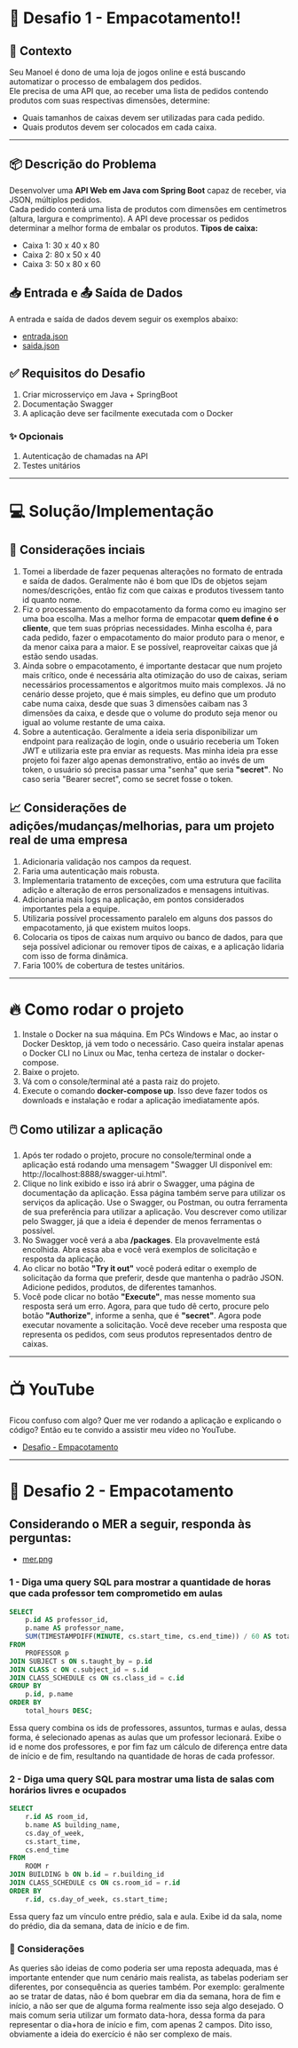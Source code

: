 # 🧩 Desafio 1 - Empacotamento!!

## 🛒 Contexto

Seu Manoel é dono de uma loja de jogos online e está buscando automatizar o processo de embalagem dos pedidos.  
Ele precisa de uma API que, ao receber uma lista de pedidos contendo produtos com suas respectivas dimensões, determine:

- Quais tamanhos de caixas devem ser utilizadas para cada pedido.
- Quais produtos devem ser colocados em cada caixa.

---

## 📦 Descrição do Problema

Desenvolver uma **API Web em Java com Spring Boot** capaz de receber, via JSON, múltiplos pedidos.  
Cada pedido conterá uma lista de produtos com dimensões em centímetros (altura, largura e comprimento).
A API deve processar os pedidos determinar a melhor forma de embalar os produtos.
**Tipos de caixa:**
- Caixa 1: 30 x 40 x 80
- Caixa 2: 80 x 50 x 40
- Caixa 3: 50 x 80 x 60

## 📥 Entrada e 📤 Saída de Dados

A entrada e saída de dados devem seguir os exemplos abaixo:

- [entrada.json](challengefiles/entrada.json)
- [saida.json](challengefiles/saida.json)


## ✅ Requisitos do Desafio
1. Criar microsserviço em Java + SpringBoot
2. Documentação Swagger
3. A aplicação deve ser facilmente executada com o Docker

### ✨ Opcionais
1. Autenticação de chamadas na API
2. Testes unitários

---

# 💻 Solução/Implementação
## 🤔 Considerações inciais
1. Tomei a liberdade de fazer pequenas alterações no formato de entrada e saída de dados. Geralmente não é bom que IDs de objetos sejam nomes/descrições, então fiz com que caixas e produtos tivessem tanto id quanto nome.
2. Fiz o processamento do empacotamento da forma como eu imagino ser uma boa escolha. Mas a melhor forma de empacotar **quem define é o cliente**, que tem suas próprias necessidades. Minha escolha é, para cada pedido, fazer o empacotamento do maior produto para o menor, e da menor caixa para a maior. E se possível, reaproveitar caixas que já estão sendo usadas.
3. Ainda sobre o empacotamento, é importante destacar que num projeto mais crítico, onde é necessária alta otimização do uso de caixas, seriam necessários processamentos e algoritmos muito mais complexos. Já no cenário desse projeto, que é mais simples, eu defino que um produto cabe numa caixa, desde que suas 3 dimensões caibam nas 3 dimensões da caixa, e desde que o volume do produto seja menor ou igual ao volume restante de uma caixa.
4. Sobre a autenticação. Geralmente a ideia seria disponibilizar um endpoint para realização de login, onde o usuário receberia um Token JWT e utilizaria este pra enviar as requests. Mas minha ideia pra esse projeto foi fazer algo apenas demonstrativo, então ao invés de um token, o usuário só precisa passar uma "senha" que seria **"secret"**. No caso seria "Bearer secret", como se secret fosse o token.

## 📈 Considerações de adições/mudanças/melhorias, para um projeto real de uma empresa
1. Adicionaria validação nos campos da request.
2. Faria uma autenticação mais robusta.
3. Implementaria tratamento de exceções, com uma estrutura que facilita adição e alteração de erros personalizados e mensagens intuitivas.
4. Adicionaria mais logs na aplicação, em pontos considerados importantes pela a equipe.
5. Utilizaria possível processamento paralelo em alguns dos passos do empacotamento, já que existem muitos loops.
6. Colocaria os tipos de caixas num arquivo ou banco de dados, para que seja possível adicionar ou remover tipos de caixas, e a aplicação lidaria com isso de forma dinâmica.
7. Faria 100% de cobertura de testes unitários.

---

# 🔥 Como rodar o projeto
1. Instale o Docker na sua máquina. Em PCs Windows e Mac, ao instar o Docker Desktop, já vem todo o necessário. Caso queira instalar apenas o Docker CLI no Linux ou Mac, tenha certeza de instalar o docker-compose.
2. Baixe o projeto.
3. Vá com o console/terminal até a pasta raiz do projeto.
4. Execute o comando **docker-compose up**. Isso deve fazer todos os downloads e instalação e rodar a aplicação imediatamente após.

## 🖱️ Como utilizar a aplicação
1. Após ter rodado o projeto, procure no console/terminal onde a aplicação está rodando uma mensagem "Swagger UI disponível em: http://localhost:8888/swagger-ui.html".
2. Clique no link exibido e isso irá abrir o Swagger, uma página de documentação da aplicação. Essa página também serve para utilizar os serviços da aplicação. Use o Swagger, ou Postman, ou outra ferramenta de sua preferência para utilizar a aplicação. Vou descrever como utilizar pelo Swagger, já que a ideia é depender de menos ferramentas o possível.
3. No Swagger você verá a aba **/packages**. Ela provavelmente está encolhida. Abra essa aba e você verá exemplos de solicitação e resposta da aplicação.
4. Ao clicar no botão **"Try it out"** você poderá editar o exemplo de solicitação da forma que preferir, desde que mantenha o padrão JSON. Adicione pedidos, produtos, de diferentes tamanhos.
5. Você pode clicar no botão **"Execute"**, mas nesse momento sua resposta será um erro. Agora, para que tudo dê certo, procure pelo botão **"Authorize"**, informe a senha, que é **"secret"**. Agora pode executar novamente a solicitação. Você deve receber uma resposta que representa os pedidos, com seus produtos representados dentro de caixas.

---

# 📺 YouTube

Ficou confuso com algo? Quer me ver rodando a aplicação e explicando o código? Então eu te convido a assistir meu vídeo no YouTube.

- [Desafio - Empacotamento](https://www.youtube.com/watch?v=lMA7WZUxDSc)

---

# 🧩 Desafio 2 - Empacotamento

## Considerando o MER a seguir, responda às perguntas:

- [mer.png](challengefiles/mer.png)

### 1 - Diga uma query SQL para mostrar a quantidade de horas que cada professor tem comprometido em aulas

```sql
SELECT 
    p.id AS professor_id,
    p.name AS professor_name,
    SUM(TIMESTAMPDIFF(MINUTE, cs.start_time, cs.end_time)) / 60 AS total_hours
FROM 
    PROFESSOR p
JOIN SUBJECT s ON s.taught_by = p.id
JOIN CLASS c ON c.subject_id = s.id
JOIN CLASS_SCHEDULE cs ON cs.class_id = c.id
GROUP BY 
    p.id, p.name
ORDER BY 
    total_hours DESC;
```
Essa query combina os ids de professores, assuntos, turmas e aulas, dessa forma, é selecionado apenas as aulas que um professor lecionará. Exibe o id e nome dos professores, e por fim faz um cálculo de diferença entre data de início e de fim, resultando na quantidade de horas de cada professor.


### 2 - Diga uma query SQL para mostrar uma lista de salas com horários livres e ocupados

```sql
SELECT 
    r.id AS room_id,
    b.name AS building_name,
    cs.day_of_week,
    cs.start_time,
    cs.end_time
FROM 
    ROOM r
JOIN BUILDING b ON b.id = r.building_id
JOIN CLASS_SCHEDULE cs ON cs.room_id = r.id
ORDER BY 
    r.id, cs.day_of_week, cs.start_time;
```
Essa query faz um vínculo entre prédio, sala e aula. Exibe id da sala, nome do prédio, dia da semana, data de início e de fim.


### 🤔 Considerações
As queries são ideias de como poderia ser uma reposta adequada, mas é importante entender que num cenário mais realista, 
as tabelas poderiam ser diferentes, por consequência as queries também. Por exemplo: geralmente ao se tratar de datas, 
não é bom quebrar em dia da semana, hora de fim e início, a não ser que de alguma forma realmente isso seja algo desejado.
O mais comum seria utilizar um formato data-hora, dessa forma da para representar o dia+hora de início e fim, com apenas 2 campos.
Dito isso, obviamente a ideia do exercício é não ser complexo de mais.

